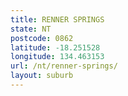 ```yaml
---
title: RENNER SPRINGS
state: NT
postcode: 0862
latitude: -18.251528
longitude: 134.463153
url: /nt/renner-springs/
layout: suburb
---
```

